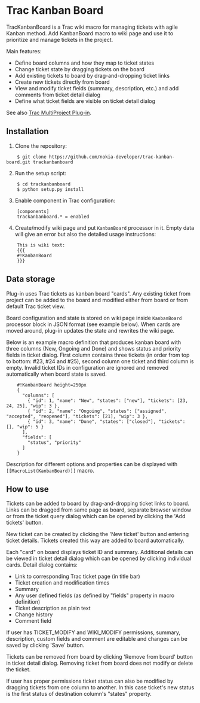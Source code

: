 Trac Kanban Board
=================

TracKanbanBoard is a Trac wiki macro for managing tickets with agile Kanban
method. Add KanbanBoard macro to wiki page and use it to prioritize and manage
tickets in the project.

Main features:

* Define board columns and how they map to ticket states
* Change ticket state by dragging tickets on the board
* Add existing tickets to board by drag-and-dropping ticket links
* Create new tickets directly from board
* View and modify ticket fields (summary, description, etc.) and add comments
  from ticket detail dialog
* Define what ticket fields are visible on ticket detail dialog

See also
[Trac MultiProject Plug-in](https://github.com/nokia-developer/trac-multiproject).


Installation
-------------------------------------------------------------------------------

1. Clone the repository:

```
    $ git clone https://github.com/nokia-developer/trac-kanban-board.git trackanbanboard
```

2. Run the setup script:

```
    $ cd trackanbanboard
    $ python setup.py install
```

3. Enable component in Trac configuration:

```
    [components]
    trackanbanboard.* = enabled
```

4. Create/modify wiki page and put `KanbanBoard` processor in it. Empty data
   will give an error but also the detailed usage instructions:

```
    This is wiki text:
    {{{
    #!KanbanBoard
    }}}
```


Data storage
-------------------------------------------------------------------------------

Plug-in uses Trac tickets as kanban board "cards". Any existing ticket from
project can be added to the board and modified either from board or from default
Trac ticket view.

Board configuration and state is stored on wiki page inside `KanbanBoard`
processor block in JSON format (see example below). When cards are moved around,
plug-in updates the state and rewrites the wiki page.

Below is an example macro definition that produces kanban board with three
columns (New, Ongoing and Done) and shows status and priority fields in ticket
dialog. First column contains three tickets (in order from top to bottom: \#23,
\#24 and \#25), second column one ticket and third column is empty. Invalid ticket
IDs in configuration are ignored and removed automatically when board state is
saved.

```
    #!KanbanBoard height=250px
    {
      "columns": [
        { "id": 1, "name": "New", "states": ["new"], "tickets": [23, 24, 25], "wip": 3 },
        { "id": 2, "name": "Ongoing", "states": ["assigned", "accepted", "reopened"], "tickets": [21], "wip": 3 },
        { "id": 3, "name": "Done", "states": ["closed"], "tickets": [], "wip": 5 }
      ],
      "fields": [
        "status", "priority"
      ]
    }
```

Description for different options and properties can be displayed with
`[[MacroList(KanbanBoard)]]` macro.


How to use
-------------------------------------------------------------------------------

Tickets can be added to board by drag-and-dropping ticket links to board. Links
can be dragged from same page as board, separate browser window or from the
ticket query dialog which can be opened by clicking the 'Add tickets' button.

New ticket can be created by clicking the 'New ticket' button and entering
ticket details. Tickets created this way are added to board automatically.

Each "card" on board displays ticket ID and summary. Additional details can be
viewed in ticket detail dialog which can be opened by clicking individual cards.
Detail dialog contains:

* Link to corresponding Trac ticket page (in title bar)
* Ticket creation and modification times
* Summary
* Any user defined fields (as defined by "fields" property in macro definition)
* Ticket description as plain text
* Change history
* Comment field

If user has TICKET_MODIFY and WIKI_MODIFY permissions, summary, description,
custom fields and comment are editable and changes can be saved by clicking
'Save' button.

Tickets can be removed from board by clicking 'Remove from board' button in
ticket detail dialog. Removing ticket from board does not modify or delete the
ticket.

If user has proper permissions ticket status can also be modified by dragging
tickets from one column to another. In this case ticket's new status is the
first status of destination column's "states" property.
